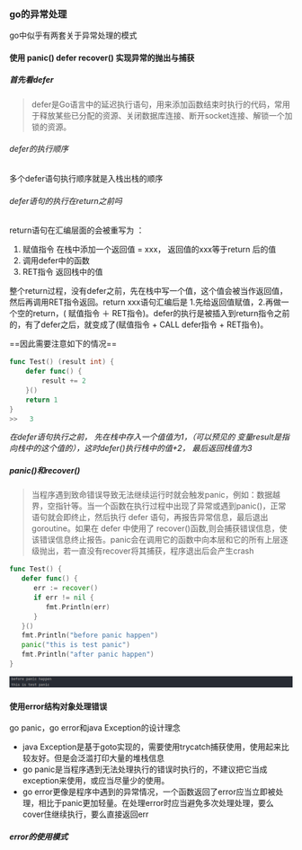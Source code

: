 ### go的异常处理

go中似乎有两套关于异常处理的模式

#### 使用 panic() defer recover()  实现异常的抛出与捕获

##### 首先看defer

> defer是Go语言中的延迟执行语句，用来添加函数结束时执行的代码，常用于释放某些已分配的资源、关闭数据库连接、断开socket连接、解锁一个加锁的资源。

###### defer的执行顺序

多个defer语句执行顺序就是入栈出栈的顺序

###### defer语句的执行在return之前吗

return语句在汇编层面的会被重写为 ：

1. 赋值指令   在栈中添加一个返回值 = xxx， 返回值的xxx等于return 后的值
2. 调用defer中的函数
3. RET指令    返回栈中的值

整个return过程，没有defer之前，先在栈中写一个值，这个值会被当作返回值，然后再调用RET指令返回。return xxx语句汇编后是 1.先给返回值赋值，2.再做一个空的return，( 赋值指令 ＋ RET指令)。defer的执行是被插入到return指令之前的，有了defer之后，就变成了(赋值指令 + CALL defer指令 + RET指令)。

==因此需要注意如下的情况==

```go
func Test() (result int) {
	defer func() {
		result += 2
	}()
	return 1
}
>>   3
```

*在defer语句执行之前， 先在栈中存入一个值值为1，（可以预见的 变量result是指向栈中的这个值的），这时defer()执行栈中的值+2， 最后返回栈值为3*

##### panic()和recover()

> 当程序遇到致命错误导致无法继续运行时就会触发panic，例如：数据越界，空指针等。当一个函数在执行过程中出现了异常或遇到panic()，正常语句就会即终止，然后执行 defer 语句，再报告异常信息，最后退出 goroutine。如果在 defer 中使用了 recover()函数,则会捕获错误信息，使该错误信息终止报告。panic会在调用它的函数中向本层和它的所有上层逐级抛出，若一直没有recover将其捕获，程序退出后会产生crash

```go
func Test() {
   defer func() {
      err := recover()
      if err != nil {
         fmt.Println(err)
      }
   }()
   fmt.Println("before panic happen")
   panic("this is test panic")
   fmt.Println("after panic happen")
}
```

![image-20220801171939175](异常处理.assets/image-20220801171939175.png) 





#### 使用error结构对象处理错误

go panic，go error和java Exception的设计理念

- java Exception是基于goto实现的，需要使用trycatch捕获使用，使用起来比较友好。但是会泛滥打印大量的堆栈信息
- go panic是当程序遇到无法处理执行的错误时执行的，不建议把它当成exception来使用，或应当尽量少的使用。
- go error更像是程序中遇到的异常情况，一个函数返回了error应当立即被处理，相比于panic更加轻量。在处理error时应当避免多次处理处理，要么cover住继续执行，要么直接返回err

##### error的使用模式















